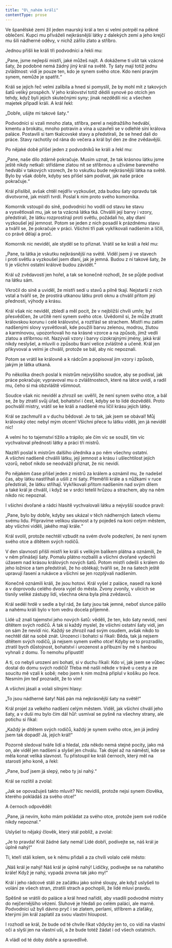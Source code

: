 ```yaml
---
title: "O\_nahém králi"
contentType: prose
---
```


Ve španělské zemi žil jeden maurský král a ten si velmi potrpěl na pěkné oblečení. Kupci mu přiváželi nejkrásnější látky z dalekých zemí a jeho krejčí mu šili nádherné oděvy, v nichž zářilo zlato a stříbro.

Jednou přišli ke králi tři podvodníci a řekli mu:

„Pane, jsme nejlepší mistři, jaké můžeš najít. A dokážeme ti ušít tak vzácné šaty, že podobné nemá žádný jiný král na světě. Ty šaty mají totiž jednu zvláštnost: vidí je pouze ten, kdo je synem svého otce. Kdo není pravým synem, nemůže je spatřit.“

Králi se jejich řeč velmi zalíbila a hned si pomyslil, že by mohl mít z takových šatů veliký prospěch. V jeho království totiž dědili synové po otcích jen tehdy, když byli jejich skutečnými syny; jinak nezdědili nic a všechen majetek připadl králi. A král řekl:

„Dobře, ušijte mi takové šaty.“

Podvodníci si vzali mnoho zlata, stříbra, perel a nejdražšího hedvábí, kmentu a brokátu, mnoho potravin a vína a uzavřeli se v odlehlé síni králova paláce. Postavili si tam tkalcovské stavy a předstírali, že se hned dali do práce. Stavy rachotily od rána do večera a král byl den ze dne zvědavější.

Po nějaké době přišel jeden z podvodníků ke králi a řekl mu:

„Pane, naše dílo zdárně pokračuje. Musím uznat, že tak krásnou látku jsme ještě nikdy netkali: střídáme zlatou nit se stříbrnou a užíváme barevného hedvábí v takových vzorech, že to vskutku bude nejkrásnější látka na světě. Bylo by však dobře, kdyby ses přišel sám podívat, jak naše práce pokračuje.“

Král přislíbil, avšak chtěl nejdřív vyzkoušet, zda budou šaty opravdu tak divotvorné, jak mistři tvrdí. Poslal k nim proto svého komorníka.

Komorník vstoupil do síně, podvodníci ho vodili od stavu ke stavu a vysvětlovali mu, jak se ta vzácná látka tká. Chválili její barvy i vzory, předstírali, že látku rozprostírají proti světlu, požádali ho, aby dlaní vyzkoušel její jemnost. Potom se jeden z nich posadil k prázdnému stavu a tvářil se, že pokračuje v práci. Všichni tři pak vykřikovali nadšením a líčili, co právě dělají a proč.

Komorník nic neviděl, ale styděl se to přiznat. Vrátil se ke králi a řekl mu:

„Pane, ta látka je vskutku nejkrásnější na světě. Viděl jsem ji ve stavech i proti světlu a vyzkoušel jsem dlaní, jak je jemná. Budou z ní takové šaty, že ti je všichni ostatní králové budou závidět.“

Král už zvědavostí jen hořel, a tak se konečně rozhodl, že se půjde podívat na látku sám.

Vkročil do síně a uviděl, že mistři sedí u stavů a pilně tkají. Nejstarší z nich vstal a tvářil se, že prostírá utkanou látku proti oknu a chválil přitom její přednosti, výhody a krásu.

Král však nic neviděl, zbledl a měl pocit, že v nejbližší chvíli umře; byl přesvědčen, že určitě není synem svého otce. Uvědomil si, že může ztratit královskou korunu i celé království, a roztřásl se strachem. Mistři mu zatím nadšenými slovy vysvětlovali, kde použili barvu zelenou, modrou, žlutou a karmínovou, upozorňovali ho na krásné vzorce a na způsob, jímž vedli zlatou a stříbrnou nit. Nazývali vzory i barvy cizokrajnými jmény, jaká král nikdy neslyšel, a mluvili o způsobu tkaní velice zvláštně a učeně. Král jen přikyvoval a velmi je chválil, protože se bál, aby nic nepoznali.

Potom se vrátil ke královně a k rádcům a popisoval jim vzory i způsob, jakým je látka utkaná.

Po několika dnech poslal k mistrům nejvyššího soudce, aby se podíval, jak práce pokračuje; vypravoval mu o zvláštnostech, které na látce uvidí, a radil mu, čeho si má obzvláště všimnout.

Soudce však nic neviděl a zhrozil se: uvěřil, že není synem svého otce, a bál se, že by ztratil svůj úřad, bohatství i čest, kdyby se to lidé dozvěděli. Proto pochválil mistry, vrátil se ke králi a nadšeně mu líčil krásu jejich látky.

Král se zachmuřil a v duchu bědoval: Je to tak, jak jsem se obával! Můj královský otec nebyl mým otcem! Všichni přece tu látku viděli, jen já neviděl nic!

A velmi ho to tajemství tížilo a trápilo; ale čím víc se soužil, tím víc vychvaloval přednosti látky a práci tří mistrů.

Nazítří poslal k mistrům dalšího úředníka a po něm všechny ostatní. A všichni nadšeně chválili látku, její jemnost a krásu i ušlechtilost jejích vzorů, neboť nikdo se neodvážil přiznat, že nic nevidí.

Po nějakém čase přišel jeden z mistrů za králem a oznámil mu, že nadešel čas, aby látku nastříhali a ušili z ní šaty. Přeměřili krále a s nůžkami v ruce předstírali, že látku stříhají. Vykřikovali přitom nadšením nad svým dílem a také král je chválil, i když se v srdci tetelil hrůzou a strachem, aby na něm nikdo nic nepoznal.

I všichni dvořané a rádci hlasitě vychvalovali látku a nejvyšší soudce pravil:

„Pane, bylo by dobře, kdyby ses ukázal v těch nádherných šatech všemu svému lidu. Připravíme velikou slavnost a ty pojedeš na koni celým městem, aby všichni viděli, jakého mají krále.“

Král svolil, protože nechtěl vzbudit na svém dvoře podezření, že není synem svého otce a dítětem svých rodičů.

V den slavnosti přišli mistři ke králi s velikým balíkem plátna a oznámili, že v něm přinášejí šaty. Pomalu plátno rozbalili a všichni dvořané vydechli úžasem nad krásou králových nových šatů. Potom mistři odešli s králem do jeho ložnice a tam předstírali, že ho oblékají; tvářili se, že na šatech ještě upravují řasení a rukávce a všichni se jen rozplývali nadšením.

Konečně oznámili králi, že jsou hotovi. Král vyšel z paláce, nasedl na koně a v doprovodu celého dvora vyjel do města. Zvony zvonily, v ulicích se tísnily veliké zástupy lidí, všechna okna byla plná zvědavců.

Král seděl hrdě v sedle a byl rád, že šaty jsou tak jemné, neboť slunce pálilo a nahému králi bylo v tom vedru docela příjemně.

Lidé už znali tajemství jeho nových šatů: věděli, že ten, kdo šaty nevidí, není dítětem svých rodičů. A tak si každý myslel, že všichni ostatní šaty vidí, jen on sám že nevidí nic. Každý se zhrozil nad svým osudem, avšak nikdo to nechtěl dát na sobě znát. Urozenci i bohatci si říkali: Běda, tak já nejsem dítětem svých rodičů, já nejsem synem svého otce! Kdyby se to prozradilo, ztratil bych důstojnost, bohatství i urozenost a příbuzní by mě s hanbou vyhnali z domu. To nemohu připustit!

A ti, co nebyli urození ani bohatí, si v duchu říkali: Kdo ví, jak jsem se vůbec dostal do domu svých rodičů! Třeba mě našli někde v trávě u cesty a ze soucitu mě vzali k sobě; nebo jsem k nim možná připlul v košíku po řece. Nesmím jim teď prozradit, že to vím!

A všichni jásali a volali silnými hlasy:

„To jsou nádherné šaty! Náš pán má nejkrásnější šaty na světě!“

Král projel za velkého nadšení celým městem. Viděl, jak všichni chválí jeho šaty, a v duši mu bylo čím dál hůř: usmíval se pyšně na všechny strany, ale potichu si říkal:

„Každý je dítětem svých rodičů, každý je synem svého otce, jen já jediný jsem tak dopadl! Já, jejich král!“

Pozorně sledoval tváře lidí a hledal, zda někdo nemá stejné pocity, jako má on, ale viděl jen nadšení a slyšel jen chválu. Tak dojel až na náměstí, kde se měla konat veliká slavnost. Tu přistoupil ke králi černoch, který měl na starosti jeho koně, a řekl:

„Pane, buď jsem já slepý, nebo ty jsi nahý.“

Král se rozlítil a zvolal:

„Jak se opovažuješ takto mluvit? Nic nevidíš, protože nejsi synem člověka, kterého pokládáš za svého otce!“

A černoch odpověděl:

„Pane, já nevím, koho mám pokládat za svého otce, protože jsem své rodiče nikdy nepoznal.“

Uslyšel to nějaký člověk, který stál poblíž, a zvolal:

„Je to pravda! Král žádné šaty nemá! Lidé dobří, podívejte se, náš král je úplně nahý!“

Ti, kteří stáli kolem, se k němu přidali a za chvíli volalo celé město:

„Náš král je nahý! Náš král je úplně nahý! Lidičky, podívejte se na nahatého krále! Když je nahý, vypadá zrovna tak jako my!“

Král i jeho rádcové stáli ze začátku jako solné sloupy, ale když uslyšeli to volání ze všech stran, ztratili strach a pochopili, že lidé mluví pravdu.

Spěšně se vrátili do paláce a král hned nařídil, aby vsadili podvodné mistry do nejčernějšího vězení. Sluhové je hledali po celém paláci, ale marně. Podvodníci už byli dávno pryč i se zlatem, perlami, stříbrem a zlaťáky, kterými jim král zaplatil za svou vlastní hloupost.

I rozhodl se král, že bude od té chvíle říkat vždycky jen to, co vidí na vlastní oči a slyší jen na vlastní uši, a že bude totéž žádat i od všech ostatních.

A vládl od té doby dobře a spravedlivě.
